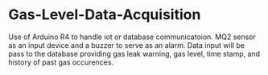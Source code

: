 # Gas-Level-Data-Acquisition
Use of Arduino R4 to handle iot or database communicatoion. MQ2 sensor as an input device and a buzzer to serve as an alarm. Data input will be pass to the database providing gas leak warning, gas level, time stamp, and history of past gas occurences.
